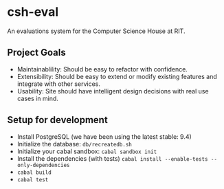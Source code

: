 csh-eval
==========
An evaluations system for the Computer Science House at RIT.

## Project Goals
- Maintainablility: Should be easy to refactor with confidence.
- Extensibility: Should be easy to extend or modify existing features and
                 integrate with other services.
- Usability: Site should have intelligent design decisions with real use cases
             in mind.

## Setup for development
- Install PostgreSQL (we have been using the latest stable: 9.4)
- Initialize the database: `db/recreatedb.sh`
- Initialize your cabal sandbox: `cabal sandbox init`
- Install the dependencies (with tests) `cabal install --enable-tests --only-dependencies`
- `cabal build`
- `cabal test`
